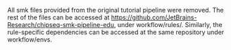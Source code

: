 All smk files provided from the original tutorial pipeline were removed. The rest of the files can be
accessed at https://github.com/JetBrains-Research/chipseq-smk-pipeline-edu, under workflow/rules/. Similarly,
the rule-specific dependencies can be accessed at the same repository under workflow/envs.


